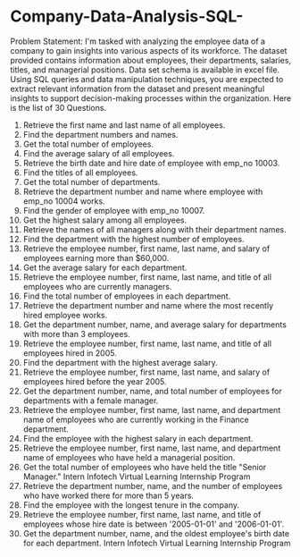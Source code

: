 # Company-Data-Analysis-SQL-

Problem Statement:
I'm tasked with analyzing the employee data of a company to gain insights into various aspects of its workforce. The dataset provided contains information about employees, their departments, salaries, titles, and managerial positions. Data set schema is available in excel file.
Using SQL queries and data manipulation techniques, you are expected to extract relevant information from the dataset and present meaningful insights to support decision-making processes within the organization.
Here is the list of 30 Questions. 
1. Retrieve the first name and last name of all employees.
2. Find the department numbers and names.
3. Get the total number of employees.
4. Find the average salary of all employees.
5. Retrieve the birth date and hire date of employee with emp_no 10003.
6. Find the titles of all employees.
7. Get the total number of departments.
8. Retrieve the department number and name where employee with emp_no 10004 works.
9. Find the gender of employee with emp_no 10007.
10. Get the highest salary among all employees.
11. Retrieve the names of all managers along with their department names.
12. Find the department with the highest number of employees.
13. Retrieve the employee number, first name, last name, and salary of employees earning more than $60,000.
14. Get the average salary for each department.
15. Retrieve the employee number, first name, last name, and title of all employees who are currently managers.
16. Find the total number of employees in each department.
17. Retrieve the department number and name where the most recently hired employee works.
18. Get the department number, name, and average salary for departments with more than 3 employees.
19. Retrieve the employee number, first name, last name, and title of all employees hired in 2005.
20. Find the department with the highest average salary.
21. Retrieve the employee number, first name, last name, and salary of employees hired before the year 2005.
22. Get the department number, name, and total number of employees for departments with a female manager.
23. Retrieve the employee number, first name, last name, and department name of employees who are currently working in the Finance department.
24. Find the employee with the highest salary in each department.
25. Retrieve the employee number, first name, last name, and department name of employees who have held a managerial position.
26. Get the total number of employees who have held the title "Senior Manager."
Intern Infotech Virtual Learning Internship Program
27. Retrieve the department number, name, and the number of employees who have worked there for more than 5 years.
28. Find the employee with the longest tenure in the company.
29. Retrieve the employee number, first name, last name, and title of employees whose hire date is between '2005-01-01' and '2006-01-01'.
30. Get the department number, name, and the oldest employee's birth date for each department.
Intern Infotech Virtual Learning Internship Program
